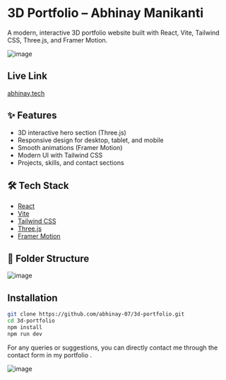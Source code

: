 # 3D Portfolio – Abhinay Manikanti

A modern, interactive 3D portfolio website built with React, Vite, Tailwind CSS, Three.js, and Framer Motion.

![image](https://github.com/user-attachments/assets/3f8c199e-2978-4774-8f61-60e1a0527bf7)


##  Live Link 

[abhinay.tech](https://abhinay.tech)

## ✨ Features

- 3D interactive hero section (Three.js)
- Responsive design for desktop, tablet, and mobile
- Smooth animations (Framer Motion)
- Modern UI with Tailwind CSS
- Projects, skills, and contact sections

## 🛠️ Tech Stack

- [React](https://react.dev/)
- [Vite](https://vitejs.dev/)
- [Tailwind CSS](https://tailwindcss.com/)
- [Three.js](https://threejs.org/)
- [Framer Motion](https://www.framer.com/motion/)


## 📁 Folder Structure
![image](https://github.com/user-attachments/assets/52deb0bf-2747-4eab-b620-c5c2863dc142)

##  Installation

```bash
git clone https://github.com/abhinay-07/3d-portfolio.git
cd 3d-portfolio
npm install
npm run dev
```
For any queries or suggestions, you can directly contact me through the contact form in my portfolio .

![image](https://github.com/user-attachments/assets/b8c49974-0337-4574-bcaa-d33d1eb4cd7b)




